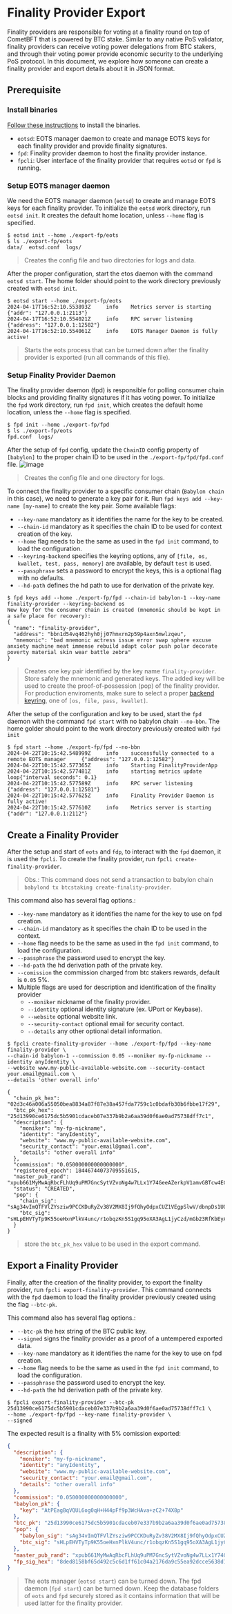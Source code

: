 # Finality Provider Export

Finality providers are responsible for voting at a finality round on top of CometBFT that is powered by BTC stake.
Similar to any native PoS validator, finality providers can receive voting power delegations from BTC stakers, and
through their voting power provide economic security to the underlying PoS protocol.
In this document,
we explore how someone can create a finality provider and export details about it in JSON format.

## Prerequisite

### Install binaries

[Follow these instructions](../README.md#2-installation) to install the binaries.

- `eotsd`: EOTS manager daemon to create and manage EOTS keys for each finality provider and provide finality signatures.
- `fpd`: Finality provider daemon to host the finality provider instance.
- `fpcli`: User interface of the finality provider that requires `eotsd` or `fpd` is running.

### Setup EOTS manager daemon

We need the EOTS manager daemon (`eotsd`) to create and manage EOTS keys for each
finality provider. To initialize the `eotsd` work directory, run `eotsd init`.
It creates the default home location, unless `--home` flag is specified.

```shell
$ eotsd init --home ./export-fp/eots
$ ls ./export-fp/eots
data/  eotsd.conf  logs/
```

> Creates the config file and two directories for logs and data.

After the proper configuration, start the etos daemon with the command `eotsd start`.
The home folder should point to the work directory previously created with `eotsd init`.

```shell
$ eotsd start --home ./export-fp/eots
2024-04-17T16:52:10.553893Z     info    Metrics server is starting      {"addr": "127.0.0.1:2113"}
2024-04-17T16:52:10.554021Z     info    RPC server listening    {"address": "127.0.0.1:12582"}
2024-04-17T16:52:10.554061Z     info    EOTS Manager Daemon is fully active!
```

> Starts the eots process that can be turned down after the finality provider is exported
> (run all commands of this file).

### Setup Finality Provider Daemon

The finality provider daemon (fpd) is responsible for polling consumer chain blocks
and providing finality signatures if it has voting power. To initialize the `fpd`
work directory, run `fpd init`, which creates the default home location, unless
the `--home` flag is specified.

```shell
$ fpd init --home ./export-fp/fpd
$ ls ./export-fp/eots
fpd.conf  logs/
```

After the setup of `fpd` config, update the `ChainID` config property of `[babylon]` to the proper chain ID to be used in the `./export-fp/fpd/fpd.conf` file.
![image](https://github.com/babylonchain/finality-provider/assets/17556614/be079679-eb44-4bc8-877e-1bf39dbcd506)

> Creates the config file and one directory for logs.

To connect the finality provider to a specific consumer chain (`Babylon chain` in this case),
we need to generate a key pair for it. Run `fpd keys add --key-name [my-name]` to create
the key pair. Some available flags:

- `--key-name` mandatory as it identifies the name for the key to be created.
- `--chain-id` mandatory as it specifies the chain ID to be used for context
creation of the key.
- `--home` flag needs to be the same as used in the `fpd init` command,
to load the configuration.
- `--keyring-backend` specifies the keyring options, any of `[file, os, kwallet, test, pass, memory]`
are available, by default `test` is used.
- `--passphrase` sets a password to encrypt the keys, this is a optional flag with no defaults.
- `--hd-path` defines the hd path to use for derivation of the private key.

```shell
$ fpd keys add --home ./export-fp/fpd --chain-id babylon-1 --key-name finality-provider --keyring-backend os
New key for the consumer chain is created (mnemonic should be kept in a safe place for recovery):
{
  "name": "finality-provider",
  "address": "bbn1d54vq462hyh0jj07hmxrn2p59p4axn5mwlzqeu",
  "mnemonic": "bad mnemonic actress issue error swap sphere excuse anxiety machine meat immense rebuild adapt color push polar decorate poverty material skin wear battle zebra"
}
```

> Creates one key pair identified by the key name `finality-provider`.
> Store safely the mnemonic and generated keys.
> The added key will be used to create the proof-of-possession (pop) of the finality provider.
> For production enviroments, make sure to select a proper [backend keyring](https://docs.cosmos.network/v0.45/run-node/keyring.html#available-backends-for-the-keyring), one of `[os, file, pass, kwallet]`.

After the setup of the configuration and key to be used, start the `fpd` daemon with the command `fpd start` with no babylon chain `--no-bbn`.
The home golder should point to the work directory previously created with `fpd init`

```shell
$ fpd start --home ./export-fp/fpd --no-bbn
2024-04-22T10:15:42.548999Z     info    successfully connected to a remote EOTS manager     {"address": "127.0.0.1:12582"}
2024-04-22T10:15:42.577365Z     info    Starting FinalityProviderApp
2024-04-22T10:15:42.577481Z     info    starting metrics update loop{"interval seconds": 0.1}
2024-04-22T10:15:42.577589Z     info    RPC server listening    {"address": "127.0.0.1:12581"}
2024-04-22T10:15:42.577625Z     info    Finality Provider Daemon is fully active!
2024-04-22T10:15:42.577610Z     info    Metrics server is starting {"addr": "127.0.0.1:2112"}
```

## Create a Finality Provider

After the setup and start of `eots` and `fdp`, to interact with the `fpd`
daemon, it is used the `fpcli`. To create the finality provider, run
`fpcli create-finality-provider`.

> Obs.: This command does not send a transaction to babylon chain `babylond tx btcstaking create-finality-provider`.

This command also has several flag options.:

- `--key-name` mandatory as it identifies the name for the key to use on fpd creation.
- `--chain-id` mandatory as it specifies the chain ID to be used in the context.
- `--home` flag needs to be the same as used in the `fpd init` command,
to load the configuration.
- `--passphrase` the password used to encrypt the key.
- `--hd-path` the hd derivation path of the private key.
- `--comission` the commission charged from btc stakers rewards, default is `0.05` 5%.
- Multiple flags are used for description and identification of the finality provider
  - `--moniker` nickname of the finality provider.
  - `--identity` optional identity signature (ex. UPort or Keybase).
  - `--website` optional website link.
  - `--security-contact` optional email for security contact.
  - `--details` any other optional detail information.

```shell
$ fpcli create-finality-provider --home ./export-fp/fpd --key-name finality-provider \
--chain-id babylon-1 --commission 0.05 --moniker my-fp-nickname --identity anyIdentity \
--website www.my-public-available-website.com --security-contact your.email@gmail.com \
--details 'other overall info'

{
  "chain_pk_hex": "02d3c46a006a55050bea8834a87f87e38a457fda7759c1c0bdafb30b6fbbe17f29",
  "btc_pk_hex": "25d13990ce6175dc5b5901cdaceb07e337b9b2a6aa39d0f6ae0ad75738dff7c1",
  "description": {
    "moniker": "my-fp-nickname",
    "identity": "anyIdentity",
    "website": "www.my-public-available-website.com",
    "security_contact": "your.email@gmail.com",
    "details": "other overall info"
  },
  "commission": "0.050000000000000000",
  "registered_epoch": 18446744073709551615,
  "master_pub_rand": "xpub661MyMwAqRbcFLhUq9uPM7GncSytVZvoNg4w7LLx1Y74GeeAZerkpV1amvGBTcw4ECmrwFsTNMNf1LFBKkA2pmd8aJ5Jmp8uKD5xgVSezBq",
  "status": "CREATED",
  "pop": {
    "chain_sig": "sAg34vImQTFVlZYsziw9PCCKDuRyZv38V2MX8Ij9fQhyOdpxCUZ1VEgpSlwV/dbnpDs1UOez8Ni9EcbADkmnBA==",
    "btc_sig": "sHLpEHVTyTp9K55oeHxnPlkV4unc/r1obqzKn5S1gq95oXA3AgL1jyCzd/mGb23RfKbEyABjYUdcIBtZ02l5jg=="
  }
}
```

> store the `btc_pk_hex` value to be used in the export command.

## Export a Finality Provider

Finally, after the creation of the finality provider, to export the finality
provider, run `fpcli export-finality-provider`.
This command connects with the `fpd` daemon to load the finality provider previously
created using the flag `--btc-pk`.

This command also has several flag options.:

- `--btc-pk` the hex string of the BTC public key.
- `--signed` signs the finality provider as a proof of a untempered exported data.
- `--key-name` mandatory as it identifies the name for the key to use on fpd creation.
- `--home` flag needs to be the same as used in the `fpd init` command,
to load the configuration.
- `--passphrase` the password used to encrypt the key.
- `--hd-path` the hd derivation path of the private key.

```shell
$ fpcli export-finality-provider --btc-pk 25d13990ce6175dc5b5901cdaceb07e337b9b2a6aa39d0f6ae0ad75738dff7c1 \
--home ./export-fp/fpd --key-name finality-provider \
--signed
```

The expected result is a finality with 5% comission exported:

```json
{
  "description": {
    "moniker": "my-fp-nickname",
    "identity": "anyIdentity",
    "website": "www.my-public-available-website.com",
    "security_contact": "your.email@gmail.com",
    "details": "other overall info"
  },
  "commission": "0.050000000000000000",
  "babylon_pk": {
    "key": "AtPEagBqVQUL6og0qH+H44pFf9p3WcHAva+zC2+74X8p"
  },
  "btc_pk": "25d13990ce6175dc5b5901cdaceb07e337b9b2a6aa39d0f6ae0ad75738dff7c1",
  "pop": {
    "babylon_sig": "sAg34vImQTFVlZYsziw9PCCKDuRyZv38V2MX8Ij9fQhyOdpxCUZ1VEgpSlwV/dbnpDs1UOez8Ni9EcbADkmnBA==",
    "btc_sig": "sHLpEHVTyTp9K55oeHxnPlkV4unc/r1obqzKn5S1gq95oXA3AgL1jyCzd/mGb23RfKbEyABjYUdcIBtZ02l5jg=="
  },
  "master_pub_rand": "xpub661MyMwAqRbcFLhUq9uPM7GncSytVZvoNg4w7LLx1Y74GeeAZerkpV1amvGBTcw4ECmrwFsTNMNf1LFBKkA2pmd8aJ5Jmp8uKD5xgVSezBq",
  "fp_sig_hex": "8ded8158bf65d492c5c6d1ff61c04a2176da9c55ea92dcce5638d11a177b999732a094db186964ab1b73c6a69aaa664672a36620dedb9da41c05e88ad981edda"
}
```

> The eots manager (`eotsd start`) can be turned down.
> The fpd daemon (`fpd start`) can be turned down.
> Keep the database folders of `eots` and `fpd` securely stored as it contains
information that will be used latter for the finality provider.
